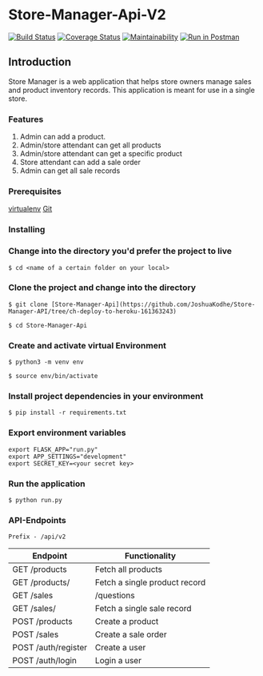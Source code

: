 # Store-Manager-Api-V2

[![Build Status](https://travis-ci.org/JoshuaKodhe/Store-Manager-Api-V2.svg?branch=ft-products-sales-161499526)](https://travis-ci.org/JoshuaKodhe/Store-Manager-Api-V2)
[![Coverage Status](https://coveralls.io/repos/github/JoshuaKodhe/Store-Manager-Api-V2/badge.svg?branch=ch-role-based-authentication-161932691)](https://coveralls.io/github/JoshuaKodhe/Store-Manager-Api-V2?branch=ch-role-based-authentication-161932691)
[![Maintainability](https://api.codeclimate.com/v1/badges/1244b02159ef166cb31d/maintainability)](https://codeclimate.com/github/JoshuaKodhe/Store-Manager-Api-V2/maintainability)
[![Run in Postman](https://run.pstmn.io/button.svg)](https://app.getpostman.com/run-collection/06667185f01946854464)

## Introduction

Store Manager is a web application that helps store owners manage sales and product inventory records. This application is meant for use in a single store.

### Features

1. Admin can add a product.
2. Admin/store attendant can get all products
3. Admin/store attendant can get a specific product
4. Store attendant can add a sale order
5. Admin can get all sale records

### Prerequisites

[virtualenv](https://realpython.com/python-virtual-environments-a-primer/#using-virtual-environments)
[Git](https://git-scm.com/)

### Installing

### Change into the directory you'd prefer the project to live

```
$ cd <name of a certain folder on your local>
```

### Clone the project and change into the directory

```
$ git clone [Store-Manager-Api](https://github.com/JoshuaKodhe/Store-Manager-API/tree/ch-deploy-to-heroku-161363243)
```

```
$ cd Store-Manager-Api
```

### Create and activate virtual Environment

```
$ python3 -m venv env

```

```
$ source env/bin/activate
```

### Install project dependencies in your environment

```
$ pip install -r requirements.txt
```

### Export environment variables

```
export FLASK_APP="run.py"
export APP_SETTINGS="development"
export SECRET_KEY=<your secret key>

```

### Run the application

```
$ python run.py
```

### API-Endpoints

`Prefix - /api/v2`

| Endpoint                  | Functionality                 |
| ------------------------- | ----------------------------- |
| GET /products             | Fetch all products            |
| GET /products/<productId> | Fetch a single product record |
| GET /sales                | /questions                    | Fetch all sale records |
| GET /sales/<saleId>       | Fetch a single sale record    |
| POST /products            | Create a product              |
| POST /sales               | Create a sale order           |
| POST /auth/register       | Create a user                 |
| POST /auth/login          | Login a user                  |
